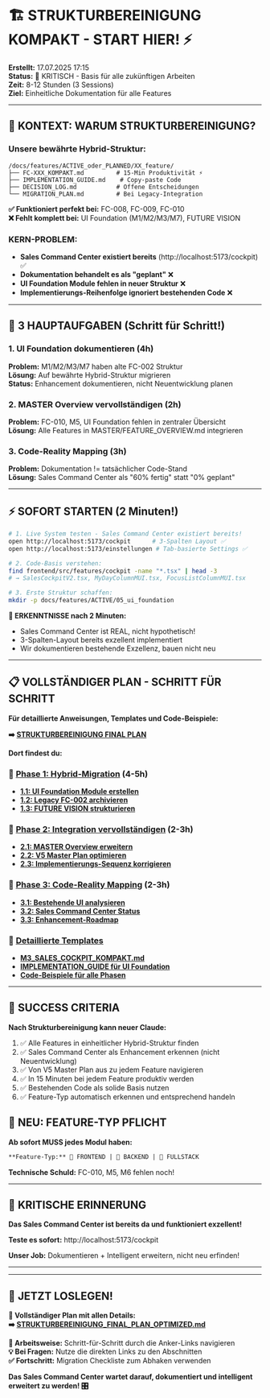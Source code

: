 # 🏗️ STRUKTURBEREINIGUNG KOMPAKT - START HIER! ⚡

**Erstellt:** 17.07.2025 17:15  
**Status:** 🚨 KRITISCH - Basis für alle zukünftigen Arbeiten  
**Zeit:** 8-12 Stunden (3 Sessions)  
**Ziel:** Einheitliche Dokumentation für alle Features  

---

## 🧠 KONTEXT: WARUM STRUKTURBEREINIGUNG?

### **Unsere bewährte Hybrid-Struktur:**
```
/docs/features/ACTIVE_oder_PLANNED/XX_feature/
├── FC-XXX_KOMPAKT.md         # 15-Min Produktivität ⚡
├── IMPLEMENTATION_GUIDE.md    # Copy-paste Code
├── DECISION_LOG.md           # Offene Entscheidungen
└── MIGRATION_PLAN.md         # Bei Legacy-Integration
```

**✅ Funktioniert perfekt bei:** FC-008, FC-009, FC-010  
**❌ Fehlt komplett bei:** UI Foundation (M1/M2/M3/M7), FUTURE VISION  

### **KERN-PROBLEM:**
- **Sales Command Center existiert bereits** (http://localhost:5173/cockpit) ✅
- **Dokumentation behandelt es als "geplant"** ❌ 
- **UI Foundation Module fehlen in neuer Struktur** ❌
- **Implementierungs-Reihenfolge ignoriert bestehenden Code** ❌

---

## 🚀 3 HAUPTAUFGABEN (Schritt für Schritt!)

### **1. UI Foundation dokumentieren** (4h)
**Problem:** M1/M2/M3/M7 haben alte FC-002 Struktur  
**Lösung:** Auf bewährte Hybrid-Struktur migrieren  
**Status:** Enhancement dokumentieren, nicht Neuentwicklung planen  

### **2. MASTER Overview vervollständigen** (2h)  
**Problem:** FC-010, M5, UI Foundation fehlen in zentraler Übersicht  
**Lösung:** Alle Features in MASTER/FEATURE_OVERVIEW.md integrieren  

### **3. Code-Reality Mapping** (3h)
**Problem:** Dokumentation != tatsächlicher Code-Stand  
**Lösung:** Sales Command Center als "60% fertig" statt "0% geplant"  

---

## ⚡ SOFORT STARTEN (2 Minuten!)

```bash
# 1. Live System testen - Sales Command Center existiert bereits!
open http://localhost:5173/cockpit      # 3-Spalten Layout ✅
open http://localhost:5173/einstellungen # Tab-basierte Settings ✅

# 2. Code-Basis verstehen:
find frontend/src/features/cockpit -name "*.tsx" | head -3
# → SalesCockpitV2.tsx, MyDayColumnMUI.tsx, FocusListColumnMUI.tsx

# 3. Erste Struktur schaffen:
mkdir -p docs/features/ACTIVE/05_ui_foundation
```

**🎯 ERKENNTNISSE nach 2 Minuten:**
- Sales Command Center ist REAL, nicht hypothetisch!
- 3-Spalten-Layout bereits exzellent implementiert
- Wir dokumentieren bestehende Exzellenz, bauen nicht neu

---

## 📋 VOLLSTÄNDIGER PLAN - SCHRITT FÜR SCHRITT

**Für detaillierte Anweisungen, Templates und Code-Beispiele:**

**➡️ [STRUKTURBEREINIGUNG FINAL PLAN](./2025-07-17_STRUKTURBEREINIGUNG_FINAL_PLAN.md)**

**Dort findest du:**

### 📖 **[Phase 1: Hybrid-Migration](#phase1-hybrid-migration)** (4-5h)
- **[1.1: UI Foundation Module erstellen](#ui-foundation-module)**
- **[1.2: Legacy FC-002 archivieren](#legacy-archivierung)**  
- **[1.3: FUTURE VISION strukturieren](#future-vision)**

### 🔗 **[Phase 2: Integration vervollständigen](#phase2-integration)** (2-3h)
- **[2.1: MASTER Overview erweitern](#master-overview)**
- **[2.2: V5 Master Plan optimieren](#v5-optimierung)**
- **[2.3: Implementierungs-Sequenz korrigieren](#sequenz-korrektur)**

### 🎯 **[Phase 3: Code-Reality Mapping](#phase3-code-mapping)** (2-3h)
- **[3.1: Bestehende UI analysieren](#ui-analyse)**
- **[3.2: Sales Command Center Status](#cockpit-status)**
- **[3.3: Enhancement-Roadmap](#enhancement-roadmap)**

### 📝 **[Detaillierte Templates](#templates)**
- **[M3_SALES_COCKPIT_KOMPAKT.md](#m3-template)**
- **[IMPLEMENTATION_GUIDE für UI Foundation](#implementation-guide)**
- **[Code-Beispiele für alle Phasen](#code-beispiele)**

---

## 🎯 SUCCESS CRITERIA

**Nach Strukturbereinigung kann neuer Claude:**
1. ✅ Alle Features in einheitlicher Hybrid-Struktur finden
2. ✅ Sales Command Center als Enhancement erkennen (nicht Neuentwicklung)  
3. ✅ Von V5 Master Plan aus zu jedem Feature navigieren
4. ✅ In 15 Minuten bei jedem Feature produktiv werden
5. ✅ Bestehenden Code als solide Basis nutzen
6. ✅ Feature-Typ automatisch erkennen und entsprechend handeln

## 🚨 NEU: FEATURE-TYP PFLICHT

**Ab sofort MUSS jedes Modul haben:**
```markdown
**Feature-Typ:** 🎨 FRONTEND | 🔧 BACKEND | 🔀 FULLSTACK
```

**Technische Schuld:** FC-010, M5, M6 fehlen noch!

---

## 🚨 KRITISCHE ERINNERUNG

**Das Sales Command Center ist bereits da und funktioniert exzellent!**

**Teste es sofort:** http://localhost:5173/cockpit

**Unser Job:** Dokumentieren + Intelligent erweitern, nicht neu erfinden!

---

---

## 🚀 JETZT LOSLEGEN!

**📖 Vollständiger Plan mit allen Details:**  
**➡️ [STRUKTURBEREINIGUNG_FINAL_PLAN_OPTIMIZED.md](/docs/claude-work/daily-work/2025-07-17/2025-07-17_STRUKTURBEREINIGUNG_FINAL_PLAN_OPTIMIZED.md)**

**🎯 Arbeitsweise:** Schritt-für-Schritt durch die Anker-Links navigieren  
**💡 Bei Fragen:** Nutze die direkten Links zu den Abschnitten  
**✅ Fortschritt:** Migration Checkliste zum Abhaken verwenden  

**Das Sales Command Center wartet darauf, dokumentiert und intelligent erweitert zu werden! 🎛️**